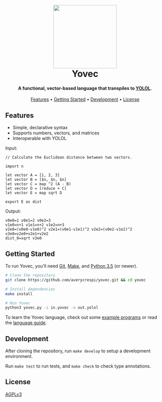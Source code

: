 <h1 align="center">
    <br>
    <img src="https://raw.githubusercontent.com/averycrespi/yovec/master/images/logo_full.png" width="200"</img>
    <br>
    Yovec
    <br>
</h1>

<h4 align="center">A functional, vector-based language that transpiles to <a href="https://wiki.starbasegame.com/index.php/YOLOL">YOLOL</a>.</h4>

<p align="center">
    <a href="#features">Features</a> •
    <a href="#getting-started">Getting Started</a> •
	<a href="#development">Development</a> •
	<a href="#license">License</a>
</p>

## Features

- Simple, declarative syntax
- Supports numbers, vectors, and matrices
- Interoperable with YOLOL

Input:

```
// Calculate the Euclidean distance between two vectors.

import n

let vector A = [1, 2, 3]
let vector B = [$n, $n, $n]
let vector C = map ^2 (A - B)
let vector D = [reduce + C]
let vector E = map sqrt D

export E as dist
```

Output:

```
v0e0=1 v0e1=2 v0e2=3
v1e0=n+1 v1e1=n+2 v1e2=n+3
v2e0=(v0e0-v1e0)^2 v2e1=(v0e1-v1e1)^2 v2e2=(v0e2-v1e2)^2
v3e0=v2e0+v2e1+v2e2
dist_0=sqrt v3e0
```

## Getting Started

To run Yovec, you'll need [Git](https://git-scm.com/), [Make](https://www.gnu.org/software/make), and [Python 3.5](https://www.python.org/) (or newer).

```bash
# Clone the repository
git clone https://github.com/averycrespi/yovec.git && cd yovec

# Install dependencies
make install

# Run Yovec
python3 yovec.py -i in.yovec -o out.yolol
```

To learn the Yovec language, check out some [example programs](programs/) or read the [language guide](docs/guide.md).

## Development

After cloning the repository, run `make develop` to setup a development environment.

Run `make test` to run tests, and `make check` to check type annotations.

## License

[AGPLv3](https://choosealicense.com/licenses/agpl-3.0/)
